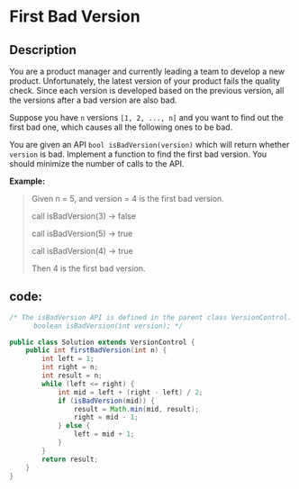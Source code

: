 # First Bad Version

## Description

You are a product manager and currently leading a team to develop a new product. Unfortunately, the latest version of your product fails the quality check. Since each version is developed based on the previous version, all the versions after a bad version are also bad.

Suppose you have `n` versions `[1, 2, ..., n]` and you want to find out the first bad one, which causes all the following ones to be bad.

You are given an API `bool isBadVersion(version)` which will return whether `version` is bad. Implement a function to find the first bad version. You should minimize the number of calls to the API.

**Example:**

> Given n = 5, and version = 4 is the first bad version.
>
> call isBadVersion\(3\) -&gt; false 
>
> call isBadVersion\(5\) -&gt; true 
>
> call isBadVersion\(4\) -&gt; true
>
> Then 4 is the first bad version.

## code:

```java
/* The isBadVersion API is defined in the parent class VersionControl.
      boolean isBadVersion(int version); */

public class Solution extends VersionControl {
    public int firstBadVersion(int n) {
        int left = 1;
        int right = n;
        int result = n;
        while (left <= right) { 
            int mid = left + (right - left) / 2;
            if (isBadVersion(mid)) {
                result = Math.min(mid, result);
                right = mid - 1;
            } else {
                left = mid + 1;
            }
        }
        return result;
    }
}
```

